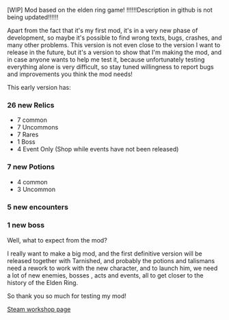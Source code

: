 [WIP] Mod based on the elden ring game!
!!!!!!Description in github is not being updated!!!!!!

Apart from the fact that it's my first mod, it's in a very new phase of development, so maybe it's possible to find wrong texts, bugs, crashes, and many other problems.
This version is not even close to the version I want to release in the future, but it's a version to show that I'm making the mod, and in case anyone wants to help me test it, because unfortunately testing everything alone is very difficult, so stay tuned willingness to report bugs and improvements you think the mod needs!

This early version has:

<h3>26 new Relics</h3>
<ul>
  <li>7 common</li>
  <li>7 Uncommons</li>
  <li>7 Rares</li>
  <li>1 Boss</li>
  <li>4 Event Only (Shop while events have not been released)</li>
</ul>

<h3>7 new Potions</h3>
<ul>
  <li>4 common</li>
  <li>3 Uncommon</li>
</ul>

<h3>5 new encounters</h3>

<h3>1 new boss</h3>

Well, what to expect from the mod?

I really want to make a big mod, and the first definitive version will be released together with Tarnished, and probably the potions and talismans need a rework to work with the new character, and to launch him, we need a lot of new enemies, bosses , acts and events, all to get closer to the history of the Elden Ring.

So thank you so much for testing my mod!

<a href="https://steamcommunity.com/sharedfiles/filedetails/?id=2958557932&searchtext=">Steam workshop page</a>
